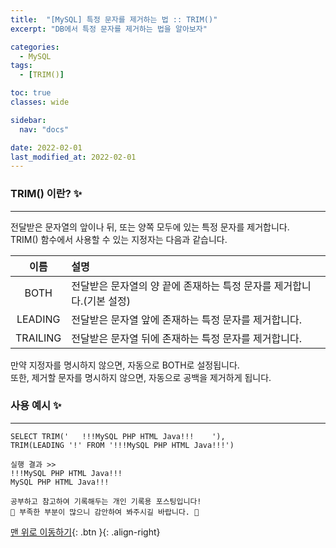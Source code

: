 ```yaml
---
title:  "[MySQL] 특정 문자를 제거하는 법 :: TRIM()"
excerpt: "DB에서 특정 문자를 제거하는 법을 알아보자"

categories:
  - MySQL
tags:
  - [TRIM()]

toc: true
classes: wide

sidebar:
  nav: "docs"

date: 2022-02-01
last_modified_at: 2022-02-01
---
```


### TRIM() 이란? ✨
---
전달받은 문자열의 앞이나 뒤, 또는 양쪽 모두에 있는 특정 문자를 제거합니다.<br>
TRIM() 함수에서 사용할 수 있는 지정자는 다음과 같습니다.<br>

|이름|설명|
|:----:|:----|
|BOTH|전달받은 문자열의 양 끝에 존재하는 특정 문자를 제거합니다.(기본 설정)|
|LEADING|전달받은 문자열 앞에 존재하는 특정 문자를 제거합니다.|
|TRAILING|전달받은 문자열 뒤에 존재하는 특정 문자를 제거합니다.|

만약 지정자를 명시하지 않으면, 자동으로 BOTH로 설정됩니다.<br>
또한, 제거할 문자를 명시하지 않으면, 자동으로 공백을 제거하게 됩니다.

### 사용 예시 ✨
---
```
SELECT TRIM('   !!!MySQL PHP HTML Java!!!    '), 
TRIM(LEADING '!' FROM '!!!MySQL PHP HTML Java!!!')

실행 결과 >>
!!!MySQL PHP HTML Java!!!
MySQL PHP HTML Java!!!
```

```
공부하고 참고하여 기록해두는 개인 기록용 포스팅입니다!
🤔 부족한 부분이 많으니 감안하여 봐주시길 바랍니다. 🤔
```

[맨 위로 이동하기](#){: .btn }{: .align-right}